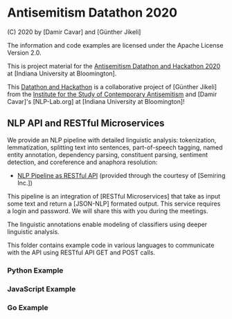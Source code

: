 # Antisemitism Datathon 2020

(C) 2020 by [Damir Cavar] and [Günther Jikeli]

The information and code examples are licensed under the Apache License Version 2.0.


This is project material for the [Antisemitism Datathon and Hackathon 2020](https://isca.indiana.edu/news-events/Antisemitism%20on%20Social%20Media%20Workshops%20in%20May%202020.html) at [Indiana University at Bloomington].

This [Datathon and Hackathon](https://isca.indiana.edu/news-events/Antisemitism%20on%20Social%20Media%20Workshops%20in%20May%202020.html) is a collaborative project of [Günther Jikeli] from the [Institute for the Study of Contemporary Antisemitism](https://isca.indiana.edu/) and [Damir Cavar]'s [NLP-Lab.org] at [Indiana University at Bloomington]!


## NLP API and RESTful Microservices

We provide an NLP pipeline with detailed linguistic analysis: tokenization, lemmatization, splitting text into sentences, part-of-speech tagging, named entity annotation, dependency parsing, constituent parsing, sentiment detection, and coreference and anaphora resolution:

- [NLP Pipeline as RESTful API](https://jnlp.semantic-tech.com/) (provided through the courtesy of [Semiring Inc.])

This pipeline is an integration of [RESTful Microservices] that take as input some text and return a [JSON-NLP] formated output. This service requires a login and password. We will share this with you during the meetings.

The linguistic annotations enable modeling of classifiers using deeper linguistic analysis.

This folder contains example code in various languages to communicate with the API using RESTful API GET and POST calls.


### Python Example


### JavaScript Example


### Go Example


